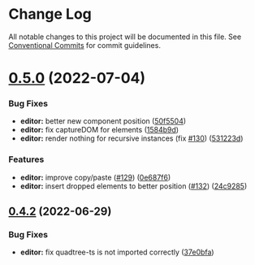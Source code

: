 # Change Log

All notable changes to this project will be documented in this file.
See [Conventional Commits](https://conventionalcommits.org) for commit guidelines.

# [0.5.0](https://github.com/macaron-elements/macaron/compare/v0.4.2...v0.5.0) (2022-07-04)


### Bug Fixes

* **editor:** better new component position ([50f5504](https://github.com/macaron-elements/macaron/commit/50f55044ff4337de171f831718fcc49742a526e1))
* **editor:** fix captureDOM for <slot> elements ([1584b9d](https://github.com/macaron-elements/macaron/commit/1584b9de03028c42638d46ba42c46b83c3790ca6))
* **editor:** render nothing for recursive instances (fix [#130](https://github.com/macaron-elements/macaron/issues/130)) ([531223d](https://github.com/macaron-elements/macaron/commit/531223dbd26f6d444d8c1f5f3fb7d5d2c81f980e))


### Features

* **editor:** improve copy/paste  ([#129](https://github.com/macaron-elements/macaron/issues/129)) ([0e687f6](https://github.com/macaron-elements/macaron/commit/0e687f63e4e44c7a8232a1ae927ca8c698cbb5c6))
* **editor:** insert dropped elements to better position ([#132](https://github.com/macaron-elements/macaron/issues/132)) ([24c9285](https://github.com/macaron-elements/macaron/commit/24c9285af41a706d9de9bd84fc571c4cce3d9a0c))





## [0.4.2](https://github.com/macaron-elements/macaron/compare/v0.4.1...v0.4.2) (2022-06-29)


### Bug Fixes

* **editor:** fix quadtree-ts is not imported correctly ([37e0bfa](https://github.com/macaron-elements/macaron/commit/37e0bfacc0e46f1d212b3826ebded6e86d7d7b6e))

